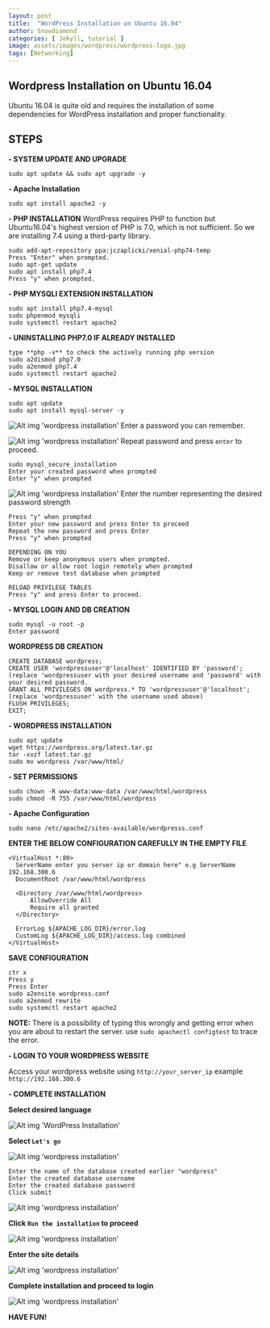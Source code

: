 ```yaml
---
layout: post
title:  "WordPress Installation on Ubuntu 16.04"
author: Snowdiamond
categories: [ Jekyll, tutorial ]
image: assets/images/wordpress/wordpress-logo.jpg
tags: [Networking]
---
```

## Wordpress Installation on Ubuntu 16.04
Ubuntu 16.04 is quite old and requires the installation of some dependencies for WordPress installation and proper functionality.

## STEPS

**- SYSTEM UPDATE AND UPGRADE**  
  ```
  sudo apt update && sudo apt upgrade -y
  ```  
**- Apache Installation**
  ```
  sudo apt install apache2 -y
  ```
**- PHP INSTALLATION**
WordPress requires PHP to function but Ubuntu16.04's highest version of PHP is 7.0, which is not sufficient. So we are installing 7.4 using a third-party library.

```
sudo add-apt-repository ppa:jczaplicki/xenial-php74-temp
Press "Enter" when prompted.
sudo apt-get update
sudo apt install php7.4
Press "y" when prompted.
```

**- PHP MYSQLI EXTENSION INSTALLATION**

```
sudo apt install php7.4-mysql
sudo phpenmod mysqli
sudo systemctl restart apache2
```
**- UNINSTALLING PHP7.0 IF ALREADY INSTALLED**
```
type **php -v** to check the actively running php version
sudo a2dismod php7.0
sudo a2enmod php7.4
sudo systemctl restart apache2
```
**- MYSQL INSTALLATION**
```
sudo apt update
sudo apt install mysql-server -y
```
![Alt img 'wordpress installation'](/assets/images/wordpress/mysql-installation-1.png) 
Enter a password you can remember.

![Alt img 'wordpress installation'](/assets/images/wordpress/mysql-installation-2.png)
Repeat password and press `enter` to proceed.
```
sudo mysql_secure_installation
Enter your created password when prompted
Enter "y" when prompted
```
![Alt img 'wordpress installation'](/assets/images/wordpress/mysql_installation-3.png)
Enter the number representing the desired password strength
```
Press "y" when prompted
Enter your new password and press Enter to proceed
Repeat the new password and press Enter
Press "y" when prompted

DEPENDING ON YOU
Remove or keep anonymous users when prompted.
Disallow or allow root login remotely when prompted
Keep or remove test database when prompted

RELOAD PRIVILEGE TABLES
Press "y" and press Enter to proceed.
```
**- MYSQL LOGIN AND DB CREATION**
```
sudo mysql -u root -p
Enter password

```

**WORDPRESS DB CREATION**
```
CREATE DATABASE wordpress;
CREATE USER 'wordpressuser'@'localhost' IDENTIFIED BY 'password'; (replace 'wordpressuser with your desired username and 'password' with your desired password.
GRANT ALL PRIVILEGES ON wordpress.* TO 'wordpressuser'@'localhost'; (replace 'wordpressuser' with the username used above)
FLUSH PRIVILEGES;
EXIT;
```
**- WORDPRESS INSTALLATION**
```
sudo apt update
wget https://wordpress.org/latest.tar.gz
tar -xvzf latest.tar.gz
sudo mv wordpress /var/www/html/

```
**- SET PERMISSIONS**
```
sudo chown -R www-data:www-data /var/www/html/wordpress
sudo chmod -R 755 /var/www/html/wordpress

```
**- Apache Configuration**
  ```
  sudo nano /etc/apache2/sites-available/wordpresss.conf
  ```
  **ENTER THE BELOW CONFIGURATION CAREFULLY IN THE EMPTY FILE**
  ```
  <VirtualHost *:80>
    ServerName enter you server ip or domain here" e.g ServerName 192.168.300.6
    DocumentRoot /var/www/html/wordpress

    <Directory /var/www/html/wordpress>
        AllowOverride All
        Require all granted
    </Directory>

    ErrorLog ${APACHE_LOG_DIR}/error.log
    CustomLog ${APACHE_LOG_DIR}/access.log combined
  </VirtualHost>
  ```
  **SAVE CONFIGURATION**
  ```
  ctr x
  Press y
  Press Enter
  sudo a2ensite wordpress.conf
  sudo a2enmod rewrite
  sudo systemctl restart apache2
  ```
**NOTE:** There is a possibility of typing this wrongly and getting error when you are about to restart the server. use `sudo apachectl configtest` to trace the error.

**- LOGIN TO YOUR WORDPRESS WEBSITE**

Access your wordpress website using `http://your_server_ip` example `http://192.168.300.6`

**- COMPLETE INSTALLATION**

**Select desired language**

![Alt img 'WordPress Installation'](/assets/images/wordpress/wordpress-installation-1.png)

**Select `Let's go`**

![Alt img 'wordpress installation'](/assets/images/wordpress/wordpress-installation-2.png)

```
Enter the name of the database created earlier "wordpress"
Enter the created database username
Enter the created database password
Click submit
```
![Alt img 'wordpress installation'](/assets/images/wordpress/wordpress-installation-3.png)

**Click `Run the installation` to proceed** 

![Alt img 'wordpress installation'](/assets/images/wordpress/wordpress-installation-4.png)

**Enter the site details**

![Alt img 'wordpress installation'](/assets/images/wordpress/wordpress-installation-5.png)

**Complete installation and proceed to login**

![Alt img 'wordpress installation'](/assets/images/wordpress/wordpress-installation-6.png)

**HAVE FUN!**
